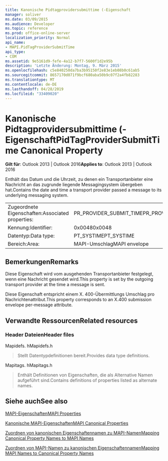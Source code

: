 ```yaml
---
title: Kanonische Pidtagprovidersubmittime (-Eigenschaft
manager: soliver
ms.date: 03/09/2015
ms.audience: Developer
ms.topic: reference
ms.prod: office-online-server
localization_priority: Normal
api_name:
- MAPI.PidTagProviderSubmitTime
api_type:
- COM
ms.assetid: 9e5161d9-fefe-4a12-b7f7-5600f1d2e95b
description: 'Letzte Änderung: Montag, 9. März 2015'
ms.openlocfilehash: c5e840250da7ba3b95150f2e83e1eb08b0c61ab5
ms.sourcegitcommit: 8657170d071f9bcf680aba50b9c07f2a4fb82283
ms.translationtype: MT
ms.contentlocale: de-DE
ms.lasthandoff: 04/28/2019
ms.locfileid: "33409020"
---
```

# <a name="pidtagprovidersubmittime-canonical-property"></a><span data-ttu-id="653c9-103">Kanonische Pidtagprovidersubmittime (-Eigenschaft</span><span class="sxs-lookup"><span data-stu-id="653c9-103">PidTagProviderSubmitTime Canonical Property</span></span>

  
  
<span data-ttu-id="653c9-104">**Gilt für**: Outlook 2013 | Outlook 2016</span><span class="sxs-lookup"><span data-stu-id="653c9-104">**Applies to**: Outlook 2013 | Outlook 2016</span></span> 
  
<span data-ttu-id="653c9-105">Enthält das Datum und die Uhrzeit, zu denen ein Transportanbieter eine Nachricht an das zugrunde liegende Messagingsystem übergeben hat.</span><span class="sxs-lookup"><span data-stu-id="653c9-105">Contains the date and time a transport provider passed a message to its underlying messaging system.</span></span>
  
|||
|:-----|:-----|
|<span data-ttu-id="653c9-106">Zugeordnete Eigenschaften:</span><span class="sxs-lookup"><span data-stu-id="653c9-106">Associated properties:</span></span>  <br/> |<span data-ttu-id="653c9-107">PR_PROVIDER_SUBMIT_TIME</span><span class="sxs-lookup"><span data-stu-id="653c9-107">PR_PROVIDER_SUBMIT_TIME</span></span>  <br/> |
|<span data-ttu-id="653c9-108">Kennung:</span><span class="sxs-lookup"><span data-stu-id="653c9-108">Identifier:</span></span>  <br/> |<span data-ttu-id="653c9-109">0x0048</span><span class="sxs-lookup"><span data-stu-id="653c9-109">0x0048</span></span>  <br/> |
|<span data-ttu-id="653c9-110">Datentyp:</span><span class="sxs-lookup"><span data-stu-id="653c9-110">Data type:</span></span>  <br/> |<span data-ttu-id="653c9-111">PT_SYSTIME</span><span class="sxs-lookup"><span data-stu-id="653c9-111">PT_SYSTIME</span></span>  <br/> |
|<span data-ttu-id="653c9-112">Bereich:</span><span class="sxs-lookup"><span data-stu-id="653c9-112">Area:</span></span>  <br/> |<span data-ttu-id="653c9-113">MAPI-Umschlag</span><span class="sxs-lookup"><span data-stu-id="653c9-113">MAPI envelope</span></span>  <br/> |
   
## <a name="remarks"></a><span data-ttu-id="653c9-114">Bemerkungen</span><span class="sxs-lookup"><span data-stu-id="653c9-114">Remarks</span></span>

<span data-ttu-id="653c9-115">Diese Eigenschaft wird vom ausgehenden Transportanbieter festgelegt, wenn eine Nachricht gesendet wird.</span><span class="sxs-lookup"><span data-stu-id="653c9-115">This property is set by the outgoing transport provider at the time a message is sent.</span></span>
  
<span data-ttu-id="653c9-116">Diese Eigenschaft entspricht einem X. 400-Übermittlungs Umschlag pro Nachrichtenattribut.</span><span class="sxs-lookup"><span data-stu-id="653c9-116">This property corresponds to an X.400 submission envelope per-message attribute.</span></span> 
  
## <a name="related-resources"></a><span data-ttu-id="653c9-117">Verwandte Ressourcen</span><span class="sxs-lookup"><span data-stu-id="653c9-117">Related resources</span></span>

### <a name="header-files"></a><span data-ttu-id="653c9-118">Header Dateien</span><span class="sxs-lookup"><span data-stu-id="653c9-118">Header files</span></span>

<span data-ttu-id="653c9-119">Mapidefs. h</span><span class="sxs-lookup"><span data-stu-id="653c9-119">Mapidefs.h</span></span>
  
> <span data-ttu-id="653c9-120">Stellt Datentypdefinitionen bereit.</span><span class="sxs-lookup"><span data-stu-id="653c9-120">Provides data type definitions.</span></span>
    
<span data-ttu-id="653c9-121">Mapitags. h</span><span class="sxs-lookup"><span data-stu-id="653c9-121">Mapitags.h</span></span>
  
> <span data-ttu-id="653c9-122">Enthält Definitionen von Eigenschaften, die als Alternative Namen aufgeführt sind.</span><span class="sxs-lookup"><span data-stu-id="653c9-122">Contains definitions of properties listed as alternate names.</span></span>
    
## <a name="see-also"></a><span data-ttu-id="653c9-123">Siehe auch</span><span class="sxs-lookup"><span data-stu-id="653c9-123">See also</span></span>



[<span data-ttu-id="653c9-124">MAPI-Eigenschaften</span><span class="sxs-lookup"><span data-stu-id="653c9-124">MAPI Properties</span></span>](mapi-properties.md)
  
[<span data-ttu-id="653c9-125">Kanonische MAPI-Eigenschaften</span><span class="sxs-lookup"><span data-stu-id="653c9-125">MAPI Canonical Properties</span></span>](mapi-canonical-properties.md)
  
[<span data-ttu-id="653c9-126">Zuordnen von kanonischen Eigenschaftennamen zu MAPI-Namen</span><span class="sxs-lookup"><span data-stu-id="653c9-126">Mapping Canonical Property Names to MAPI Names</span></span>](mapping-canonical-property-names-to-mapi-names.md)
  
[<span data-ttu-id="653c9-127">Zuordnen von MAPI-Namen zu kanonischen Eigenschaftennamen</span><span class="sxs-lookup"><span data-stu-id="653c9-127">Mapping MAPI Names to Canonical Property Names</span></span>](mapping-mapi-names-to-canonical-property-names.md)

